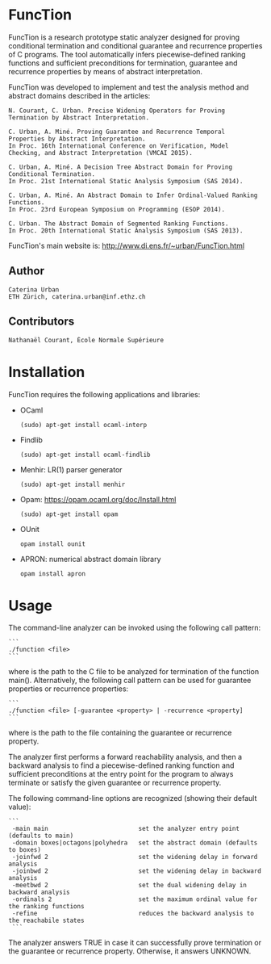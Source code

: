 # FuncTion

FuncTion is a research prototype static analyzer designed for proving conditional termination and conditional guarantee and recurrence properties of C programs. The tool automatically infers piecewise-defined ranking functions and sufficient preconditions for termination, guarantee and recurrence properties by means of abstract interpretation.

FuncTion was developed to implement and test the analysis method and abstract domains described in the articles:

	N. Courant, C. Urban. Precise Widening Operators for Proving Termination by Abstract Interpretation.
	
	C. Urban, A. Miné. Proving Guarantee and Recurrence Temporal Properties by Abstract Interpretation.
	In Proc. 16th International Conference on Verification, Model Checking, and Abstract Interpretation (VMCAI 2015). 
	
	C. Urban, A. Miné. A Decision Tree Abstract Domain for Proving Conditional Termination.
	In Proc. 21st International Static Analysis Symposium (SAS 2014).

	C. Urban, A. Miné. An Abstract Domain to Infer Ordinal-Valued Ranking Functions.
	In Proc. 23rd European Symposium on Programming (ESOP 2014).

	C. Urban. The Abstract Domain of Segmented Ranking Functions.
	In Proc. 20th International Static Analysis Symposium (SAS 2013).

FuncTion's main website is: http://www.di.ens.fr/~urban/FuncTion.html

## Author

	Caterina Urban
	ETH Zürich, caterina.urban@inf.ethz.ch 
	
## Contributors

	Nathanaël Courant, École Normale Supérieure
	
# Installation

FuncTion requires the following applications and libraries:

* OCaml 

	```
	(sudo) apt-get install ocaml-interp
	```

* Findlib

	```
	(sudo) apt-get install ocaml-findlib
	```

* Menhir: LR(1) parser generator

	```
	(sudo) apt-get install menhir
	```
  
* Opam: https://opam.ocaml.org/doc/Install.html

	```
	(sudo) apt-get install opam
	```
  
* OUnit

	```
	opam install ounit
	```

* APRON: numerical abstract domain library

	```
	opam install apron
	```

# Usage

The command-line analyzer can be invoked using the following call pattern:

	```
	./function <file> 
	```

where <file> is the path to the C file to be analyzed for termination of the function main(). Alternatively, the following call pattern can be used for guarantee properties or recurrence properties:

	```
	./function <file> [-guarantee <property> | -recurrence <property]
	```

where <property> is the path to the file containing the guarantee or recurrence property.

The analyzer first performs a forward reachability analysis, and then a backward analysis to find a piecewise-defined ranking function and sufficient preconditions at the entry point for the program to always terminate or satisfy the given guarantee or recurrence property.

The following command-line options are recognized
(showing their default value):

	```
	 -main main                         set the analyzer entry point (defaults to main)
	 -domain boxes|octagons|polyhedra   set the abstract domain (defaults to boxes)
	 -joinfwd 2                         set the widening delay in forward analysis
	 -joinbwd 2                         set the widening delay in backward analysis
	 -meetbwd 2							set the dual widening delay in backward analysis
	 -ordinals 2                        set the maximum ordinal value for the ranking functions
	 -refine							reduces the backward analysis to the reachabile states
	 ```

The analyzer answers TRUE in case it can successfully prove termination or the guarantee or recurrence property. Otherwise, it answers UNKNOWN.